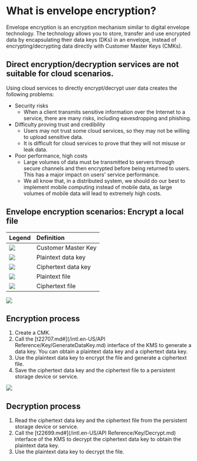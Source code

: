 # What is envelope encryption?

Envelope encryption is an encryption mechanism similar to digital envelope technology. The technology allows you to store, transfer and use encrypted data by encapsulating their data keys \(DKs\) in an envelope, instead of encrypting/decrypting data directly with Customer Master Keys \(CMKs\).

## Direct encryption/decryption services are not suitable for cloud scenarios.

Using cloud services to directly encrypt/decrypt user data creates the following problems:

-   Security risks
    -   When a client transmits sensitive information over the Internet to a service, there are many risks, including eavesdropping and phishing.
-   Difficulty proving trust and credibility
    -   Users may not trust some cloud services, so they may not be willing to upload sensitive data.
    -   It is difficult for cloud services to prove that they will not misuse or leak data.
-   Poor performance, high costs
    -   Large volumes of data must be transmitted to servers through secure channels and then encrypted before being returned to users. This has a major impact on users' service performance.
    -   We all know that, in a distributed system, we should do our best to implement mobile computing instead of mobile data, as large volumes of mobile data will lead to extremely high costs.

## Envelope encryption scenarios: Encrypt a local file

|Legend|Definition|
|:-----|:---------|
|![](https://static-aliyun-doc.oss-cn-hangzhou.aliyuncs.com/assets/img/22684/154018821713525_en-US.png)|Customer Master Key|
|![](https://static-aliyun-doc.oss-cn-hangzhou.aliyuncs.com/assets/img/22684/154018821713526_en-US.png)|Plaintext data key|
|![](https://static-aliyun-doc.oss-cn-hangzhou.aliyuncs.com/assets/img/22684/154018821713527_en-US.png)|Ciphertext data key|
|![](https://static-aliyun-doc.oss-cn-hangzhou.aliyuncs.com/assets/img/22684/154018821813528_en-US.png)|Plaintext file|
|![](https://static-aliyun-doc.oss-cn-hangzhou.aliyuncs.com/assets/img/22684/154018821813529_en-US.png)|Ciphertext file|

![](https://static-aliyun-doc.oss-cn-hangzhou.aliyuncs.com/assets/img/22684/154018821813530_en-US.png)

## Encryption process

1.  Create a CMK.
2.  Call the [t22707.md\#](/intl.en-US/API Reference/Key/GenerateDataKey.md) interface of the KMS to generate a data key. You can obtain a plaintext data key and a ciphertext data key.
3.  Use the plaintext data key to encrypt the file and generate a ciphertext file.
4.  Save the ciphertext data key and the ciphertext file to a persistent storage device or service.

![](https://static-aliyun-doc.oss-cn-hangzhou.aliyuncs.com/assets/img/22684/154018821813531_en-US.png)

## Decryption process

1.  Read the ciphertext data key and the ciphertext file from the persistent storage device or service.
2.  Call the [t22699.md\#](/intl.en-US/API Reference/Key/Decrypt.md) interface of the KMS to decrypt the ciphertext data key to obtain the plaintext data key.
3.  Use the plaintext data key to decrypt the file.

